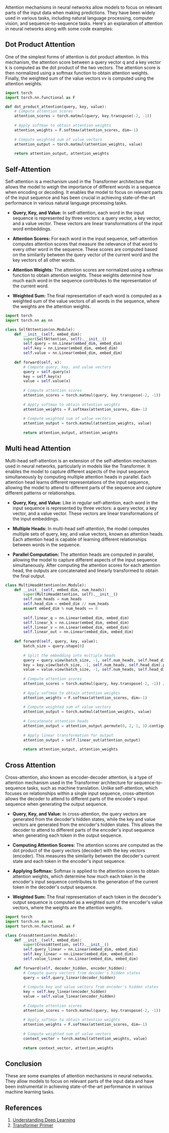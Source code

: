
Attention mechanisms in neural networks allow models to focus on relevant parts of the input data when making predictions. They have been widely used in various tasks, including natural language processing, computer vision, and sequence-to-sequence tasks. Here's an explanation of attention in neural networks along with some code examples:

## Dot Product Attention

One of the simplest forms of attention is dot product attention. In this mechanism, the attention score between a query vector q and a key vector k is computed as the dot product of the two vectors. The attention score is then normalized using a softmax function to obtain attention weights. Finally, the weighted sum of the value vectors vv is computed using the attention weights.

``` py 
import torch
import torch.nn.functional as F

def dot_product_attention(query, key, value):
    # Compute attention scores
    attention_scores = torch.matmul(query, key.transpose(-2, -1))
    
    # Apply softmax to obtain attention weights
    attention_weights = F.softmax(attention_scores, dim=-1)
    
    # Compute weighted sum of value vectors
    attention_output = torch.matmul(attention_weights, value)
    
    return attention_output, attention_weights

```

## Self-Attention

Self-attention is a mechanism used in the Transformer architecture that allows the model to weigh the importance of different words in a sequence when encoding or decoding. It enables the model to focus on relevant parts of the input sequence and has been crucial in achieving state-of-the-art performance in various natural language processing tasks.

- **Query, Key, and Value:** In self-attention, each word in the input sequence is represented by three vectors: a query vector, a key vector, and a value vector. These vectors are linear transformations of the input word embeddings.
    
- **Attention Scores:** For each word in the input sequence, self-attention computes attention scores that measure the relevance of that word to every other word in the sequence. These scores are computed based on the similarity between the query vector of the current word and the key vectors of all other words.
    
- **Attention Weights:** The attention scores are normalized using a softmax function to obtain attention weights. These weights determine how much each word in the sequence contributes to the representation of the current word.
    
- **Weighted Sum:** The final representation of each word is computed as a weighted sum of the value vectors of all words in the sequence, where the weights are the attention weights.

``` py 
import torch
import torch.nn as nn

class SelfAttention(nn.Module):
    def __init__(self, embed_dim):
        super(SelfAttention, self).__init__()
        self.query = nn.Linear(embed_dim, embed_dim)
        self.key = nn.Linear(embed_dim, embed_dim)
        self.value = nn.Linear(embed_dim, embed_dim)
        
    def forward(self, x):
        # Compute query, key, and value vectors
        query = self.query(x)
        key = self.key(x)
        value = self.value(x)
        
        # Compute attention scores
        attention_scores = torch.matmul(query, key.transpose(-2, -1))
        
        # Apply softmax to obtain attention weights
        attention_weights = F.softmax(attention_scores, dim=-1)
        
        # Compute weighted sum of value vectors
        attention_output = torch.matmul(attention_weights, value)
        
        return attention_output, attention_weights
```


## Multi head Attention 

Multi-head self-attention is an extension of the self-attention mechanism used in neural networks, particularly in models like the Transformer. It enables the model to capture different aspects of the input sequence simultaneously by computing multiple attention heads in parallel. Each attention head learns different representations of the input sequence, allowing the model to attend to different parts of the sequence and capture different patterns or relationships.

- **Query, Key, and Value:** Like in regular self-attention, each word in the input sequence is represented by three vectors: a query vector, a key vector, and a value vector. These vectors are linear transformations of the input embeddings.
    
- **Multiple Heads:** In multi-head self-attention, the model computes multiple sets of query, key, and value vectors, known as attention heads. Each attention head is capable of learning different relationships between words in the sequence.
    
- **Parallel Computation:** The attention heads are computed in parallel, allowing the model to capture different aspects of the input sequence simultaneously. After computing the attention scores for each attention head, the outputs are concatenated and linearly transformed to obtain the final output.

``` py 
class MultiHeadAttention(nn.Module):
    def __init__(self, embed_dim, num_heads):
        super(MultiHeadAttention, self).__init__()
        self.num_heads = num_heads
        self.head_dim = embed_dim // num_heads
        assert embed_dim % num_heads == 0
        
        self.linear_q = nn.Linear(embed_dim, embed_dim)
        self.linear_k = nn.Linear(embed_dim, embed_dim)
        self.linear_v = nn.Linear(embed_dim, embed_dim)
        self.linear_out = nn.Linear(embed_dim, embed_dim)
        
    def forward(self, query, key, value):
        batch_size = query.shape[0]
        
        # Split the embedding into multiple heads
        query = query.view(batch_size, -1, self.num_heads, self.head_dim).permute(0, 2, 1, 3)
        key = key.view(batch_size, -1, self.num_heads, self.head_dim).permute(0, 2, 1, 3)
        value = value.view(batch_size, -1, self.num_heads, self.head_dim).permute(0, 2, 1, 3)
        
        # Compute attention scores
        attention_scores = torch.matmul(query, key.transpose(-2, -1)) / torch.sqrt(torch.tensor(self.head_dim, dtype=torch.float32))
        
        # Apply softmax to obtain attention weights
        attention_weights = F.softmax(attention_scores, dim=-1)
        
        # Compute weighted sum of value vectors
        attention_output = torch.matmul(attention_weights, value)
        
        # Concatenate attention heads
        attention_output = attention_output.permute(0, 2, 1, 3).contiguous().view(batch_size, -1, embed_dim)
        
        # Apply linear transformation for output
        attention_output = self.linear_out(attention_output)
        
        return attention_output, attention_weights

```

## Cross Attention 

Cross-attention, also known as encoder-decoder attention, is a type of attention mechanism used in the Transformer architecture for sequence-to-sequence tasks, such as machine translation. Unlike self-attention, which focuses on relationships within a single input sequence, cross-attention allows the decoder to attend to different parts of the encoder's input sequence when generating the output sequence.


- **Query, Key, and Value:** In cross-attention, the query vectors are generated from the decoder's hidden states, while the key and value vectors are generated from the encoder's hidden states. This allows the decoder to attend to different parts of the encoder's input sequence when generating each token in the output sequence.
    
- **Computing Attention Scores:** The attention scores are computed as the dot product of the query vectors (decoder) with the key vectors (encoder). This measures the similarity between the decoder's current state and each token in the encoder's input sequence.
    
- **Applying Softmax:** Softmax is applied to the attention scores to obtain attention weights, which determine how much each token in the encoder's input sequence contributes to the generation of the current token in the decoder's output sequence.
    
- **Weighted Sum:** The final representation of each token in the decoder's output sequence is computed as a weighted sum of the encoder's value vectors, where the weights are the attention weights.

``` py 
import torch
import torch.nn as nn
import torch.nn.functional as F

class CrossAttention(nn.Module):
    def __init__(self, embed_dim):
        super(CrossAttention, self).__init__()
        self.query_linear = nn.Linear(embed_dim, embed_dim)
        self.key_linear = nn.Linear(embed_dim, embed_dim)
        self.value_linear = nn.Linear(embed_dim, embed_dim)
        
    def forward(self, decoder_hidden, encoder_hidden):
        # Compute query vectors from decoder's hidden states
        query = self.query_linear(decoder_hidden)
        
        # Compute key and value vectors from encoder's hidden states
        key = self.key_linear(encoder_hidden)
        value = self.value_linear(encoder_hidden)
        
        # Compute attention scores
        attention_scores = torch.matmul(query, key.transpose(-2, -1))
        
        # Apply softmax to obtain attention weights
        attention_weights = F.softmax(attention_scores, dim=-1)
        
        # Compute weighted sum of value vectors
        context_vector = torch.matmul(attention_weights, value)
        
        return context_vector, attention_weights

```
## Conclusion 

These are some examples of attention mechanisms in neural networks. They allow models to focus on relevant parts of the input data and have been instrumental in achieving state-of-the-art performance in various machine learning tasks.


## References 

1. [Understanding Deep Learning](https://udlbook.github.io/udlbook/)
2.  [Transformer Primer ](https://aman.ai/primers/ai/transformers/)
